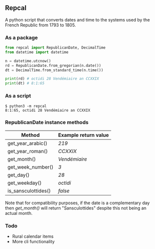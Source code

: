 ## Repcal

A python script that converts dates and time to the systems used by the French Republic from 1793 to 1805.

### As a package

```python
from repcal import RepublicanDate, DecimalTime
from datetime import datetime

n = datetime.utcnow()
rd = RepublicanDate.from_gregorian(n.date())
dt = DecimalTime.from_standard_time(n.time())

print(rd) # octidi 28 Vendémiaire an CCXXIX
print(dt) # 8:1:65
```

### As a script

```
$ python3 -m repcal
8:1:65, octidi 28 Vendémiaire an CCXXIX
```

### RepublicanDate instance methods

| Method              | Example return value |
| ------------------- | -------------------- |
| get_year_arabic()   | _219_                |
| get_year_roman()    | _CCXXIX_             |
| get_month()         | _Vendémiaire_        |
| get_week_number()   | _3_                  |
| get_day()           | _28_                 |
| get_weekday()       | _octidi_             |
| is_sansculottides() | _false_              |

Note that for compatibility purposes, if the date is a complementary day then _get_month()_
will return "Sansculottides" despite this not being an actual month.

### Todo
* Rural calendar items
* More cli functionality